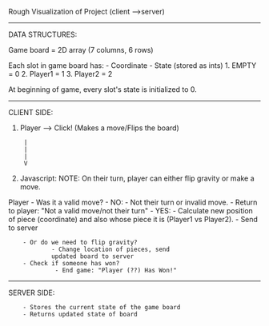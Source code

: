 Rough Visualization of Project (client -->server)

-------------------------------------------------------------------------------
DATA STRUCTURES:

Game board = 2D array (7 columns, 6 rows)

Each slot in game board has:
        - Coordinate
        - State (stored as ints)
                1. EMPTY = 0
                2. Player1 = 1
                3. Player2 = 2

At beginning of game, every slot's state is initialized to 0.

-------------------------------------------------------------------------------
CLIENT SIDE:

1. Player --> Click! (Makes a move/Flips the board)

        |
        |        
        |
        V

2. Javascript:
NOTE: On their turn, player can either flip gravity or make a move.



Player
        - Was it a valid move?
        - NO: 
                - Not their turn or invalid move.
                - Return to player: "Not a valid move/not their turn"
        - YES: 
                - Calculate new position of piece (coordinate) and
                also whose piece it is (Player1 vs Player2).
                - Send to server

        - Or do we need to flip gravity?
                - Change location of pieces, send
                updated board to server
        - Check if someone has won?
                 - End game: "Player (??) Has Won!"
        
-------------------------------------------------------------------------------
SERVER SIDE:

        - Stores the current state of the game board
        - Returns updated state of board
        